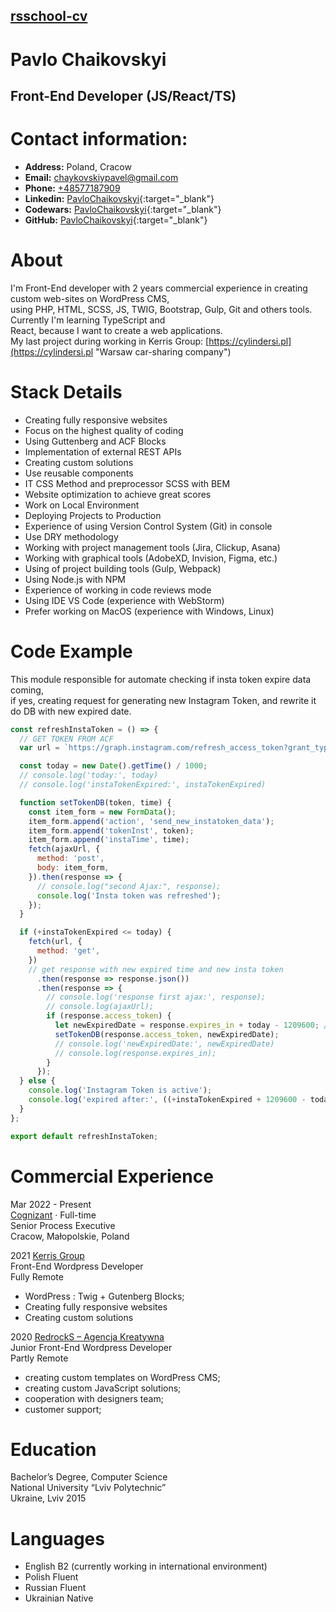 ## [rsschool-cv](/rsschool-cv/cv)

# Pavlo Chaikovskyi

## Front-End Developer (JS/React/TS)

# Contact information: 

* **Address:** Poland, Cracow 
* **Email:** [chaykovskiypavel@gmail.com](mailto:chaykovskiypavel@gmail.com "mail me")
* **Phone:** [+48577187909](tel:+48577187909 "call me")
* **Linkedin:** [PavloChaikovskyi](https://www.linkedin.com/in/pavlochaikovskyi/ "My linkedin"){:target="_blank"}
* **Codewars:**  [PavloChaikovskyi](https://www.codewars.com/users/PavloChaikovskyi "My Profile on CodeWars"){:target="_blank"}
* **GitHub:** [PavloChaikovskyi](https://github.com/PavloChaikovskyi "My GitHub"){:target="_blank"}

# About

I'm Front-End developer with 2 years commercial experience in creating custom web-sites on WordPress CMS,  
using PHP, HTML, SCSS, JS, TWIG, Bootstrap, Gulp, Git and others tools. Currently I'm learning TypeScript and   
React, because I want to create a web applications.  
My last project during working in Kerris Group: [https://cylindersi.pl](https://cylindersi.pl "Warsaw car-sharing company")

# Stack Details

* Creating fully responsive websites
* Focus on the highest quality of coding
* Using Guttenberg and ACF Blocks
* Implementation of external REST APIs
* Creating custom solutions
* Use reusable components
* IT CSS Method and preprocessor SCSS with BEM
* Website optimization to achieve great scores
* Work on Local Environment
* Deploying Projects to Production
* Experience of using Version Control System (Git) in console
* Use DRY methodology
* Working with project management tools (Jira, Clickup, Asana)
* Working with graphical tools (AdobeXD, Invision, Figma, etc.)
* Using of project building tools (Gulp, Webpack)
* Using Node.js with NPM
* Experience of working in code reviews mode
* Using IDE VS Code (experience with WebStorm)
* Prefer working on MacOS (experience with Windows, Linux)

# Code Example

This module responsible for automate  checking if insta token expire data coming,  
if yes, creating request for generating new Instagram Token, and rewrite it do DB with new expired date. 

```js
const refreshInstaToken = () => {
  // GET TOKEN FROM ACF
  var url = `https://graph.instagram.com/refresh_access_token?grant_type=ig_refresh_token&&access_token=${instaToken}`;

  const today = new Date().getTime() / 1000;
  // console.log('today:', today)
  // console.log('instaTokenExpired:', instaTokenExpired)

  function setTokenDB(token, time) {  
    const item_form = new FormData();
    item_form.append('action', 'send_new_instatoken_data');
    item_form.append('tokenInst', token);
    item_form.append('instaTime', time);
    fetch(ajaxUrl, {
      method: 'post',
      body: item_form,
    }).then(response => {
      // console.log("second Ajax:", response);
      console.log('Insta token was refreshed');
    });
  }

  if (+instaTokenExpired <= today) {
    fetch(url, {
      method: 'get',
    })
    // get response with new expired time and new insta token
      .then(response => response.json())
      .then(response => {
        // console.log('response first ajax:', response);
        // console.log(ajaxUrl);
        if (response.access_token) {
          let newExpiredDate = response.expires_in + today - 1209600; // expires date = response (seconds to expired ) + today(in seconds) - 1209600(2 weeks); 
          setTokenDB(response.access_token, newExpiredDate);
          // console.log('newExpiredDate:', newExpiredDate)
          // console.log(response.expires_in);
        }
      });
  } else {
    console.log('Instagram Token is active');
    console.log('expired after:', ((+instaTokenExpired + 1209600 - today) / 24 / 60 / 60).toFixed(), 'days');
  }
};

export default refreshInstaToken;
```

# Commercial Experience

Mar 2022 - Present  
[Cognizant](https://www.cognizant.com/pl/en "home page") · Full-time  
Senior Process Executive  
Cracow, Małopolskie, Poland  

2021 [Kerris Group](https://kerris.pl/ "home page")  
Front-End Wordpress Developer  
Fully Remote  
* WordPress : Twig + Gutenberg Blocks;
* Creating fully responsive websites
* Creating custom solutions

2020 [RedrockS – Agencja Kreatywna](https://redrocks.pl/ "home page")  
Junior Front-End Wordpress Developer  
Partly Remote  
* creating custom templates on WordPress CMS;
* creating custom JavaScript solutions;
* cooperation with designers team;
* customer support;

# Education

Bachelor’s Degree, Computer Science  
National University “Lviv Polytechnic”  
Ukraine, Lviv 2015  

# Languages

* English B2 (currently working in international environment)
* Polish Fluent
* Russian Fluent
* Ukrainian Native